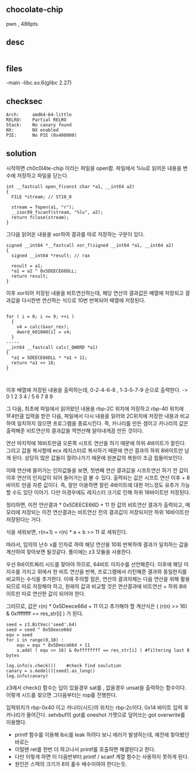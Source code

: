 chocolate-chip 
---------------
pwn , 486pts

desc 
---------------
```
```

files 
---------------
-main -libc.so.6(glibc 2.27)


checksec 
---------------
    Arch:     amd64-64-little
    RELRO:    Partial RELRO
    Stack:    No canary found
    NX:       NX enabled
    PIE:      No PIE (0x400000)

solution 
---------------

시작하면 ch0c0l4te-chip 이라는 파일을 open함. 
파일에서 %lu로 읽어온 내용을 변수에 저장하고 파일을 닫는다.


```
int __fastcall open_f(const char *a1, __int64 a2)
{
  FILE *stream; // ST18_8

  stream = fopen(a1, "r");
  __isoc99_fscanf(stream, "%lu", a2);
  return fclose(stream);
}
```

그다음 읽어온 내용을 xor하여 결과를 따로 저장하는 구문이 있다.

```
signed __int64 *__fastcall xor_f(signed __int64 *a1, __int64 a2)
{
  signed __int64 *result; // rax

  result = a1;
  *a1 = a2 ^ 0x5DEECE66DLL;
  return result;
}
```

이후 xor되어 저장된 내용을 비트연산하는데, 해당 연산의 결과값은 배열에 저장되고
결과값을 다시한번 연산하는 식으로 10번 반복되어 배열에 저장된다. 


```

for ( i = 0; i <= 9; ++i )
  {
    v4 = calc(&xor_res);
    dword_6010A0[i] = v4;
  }
-----
__int64 __fastcall calc(_QWORD *a1)
{
  *a1 = 5DEECE66DLL * *a1 + 11;
  return *a1 >> 16;
}

  
```

이후 배열에 저장된 내용을 출력하는데, 
0-2-4-6-8 , 1-3-5-7-9 순으로 출력한다. 
-> 0 1 2 3 4  / 5 6 7 8 9 

그 다음, 최초에 파일에서 읽어왔던 내용을 rbp-2C 위치에 저장하고 
rbp-40 위치에 1F4만큼 입력을 받은 다음, 파일에서 다시 내용을 읽어와 2C위치에 저장한 내용과 비교하여
일치하지 않으면 프로그램을 종료시킨다. 즉, 카나리를 만든 셈이고 
카나리의 값은 출력해준 비트연산의 결과값을 역연산해 알아내게끔 만든 것이다. 

연산 마지막에 16비트만큼 오른쪽 시프트 연산을 하기 때문에 하위 4바이트가 잘린다. 
그리고 값을 복사할때 ecx 레지스터로 복사하기 때문에 연산 결과의 하위 8바이트만 남게 된다.
상당히 많은 값들이 잘려나가기 때문에 원본값의 복원이 조금 힘들어보인다. 

이때 연산에 들어가는 인자값들을 보면, 첫번째 연산 결과값을 시프트연산 하기 전 값이
이후 연산의 인자값이 되어 들어가는걸 볼 수 있다. 
출력되는 값은 시프트 연산 이후 + 8바이트 만큼 자른 값이다. 
즉, 잘만 이용하면 잘린 4바이트에 대한 어느정도 유추가 가능할 수도 있단 이야기. 
다만 이경우에도 레지스터 크기로 인해 하위 16바이트만 저장된다. 

정리하면, 이전 연산결과 * 0x5DEECE66D + 11 한 값의 비트연산 결과가 출력되고,
메모리에 저장되는 이전 연산결과는 비트연산 전의 결과값이 저장되지만 하위 16바이트만 저장된다는 거다. 

식을 세워보면, r(n+1) = r(n) * a + b >> 11 로 세워진다. 

따라서, 임의의 난수 x를 인자로 하여 해당 연산을 10회 반복하여 결과가 일치하는 값을 계산하여 찾아보면 될것같다. 
풀이에는  z3 모듈을 사용한다. 

우선 8바이트짜리 시드를 찾아야 하므로, 64비트 미지수를 선언해준다. 
이후에 해당 미지수를 가지고 위에서 한 비트 연산을 반복,
프로그램에서 리턴해준 결과와 동일한지를 비교하는 수식을 추가한다.
이때 주의할 점은, 연산의 결과자체는 다음 연산을 위해 활용되므로 따로 저장해야 하고,
원래의 값과 비교할 것은 연산결과에 비트연산 + 하위 8바이트만 따로 연산한 값이 되어야 한다.

그러므로, 값은 r(n) * 0x5Deece66d + 11 이고
추가해야 할 계산식은 ( (r(n) >> 16) & 0xffffffff == res_str[i] ) 가 된다. 

```
seed = z3.BitVec('seed',64)
seed = seed ^ 0x5Deece66d
equ = seed
for i in range(0,10) : 
    equ = equ * 0x5Deece66d + 11
    s.add( ( equ >> 16) & 0xffffffff == res_str[i] ) #filtering last 8 bytes
    
log.info(s.check())    #check find soulution
canary = s.model()[seed].as_long() 
log.info(canary)
```
z3에서 check() 함수는 답이 있을경우 sat를 , 없을경우 unsat을 출력하는 함수이다. 
이렇게 시드를 찾으면 그다음부터는 rop를 진행한다. 

입력위치가 rbp-0x40 이고 카나리(시드)의 위치는 rbp-2c이다. 0x14 바이트 입력 후 카나리가 들어간다.
setvbuf의 got를 oneshot 가젯으로 덮어쓰는 got overwrite를 이용했다.

* printf 함수를 이용해 lbic를 leak 하려다 보니 에러가 발생하는데, 예전에 찾아봤던 바로는
* 이럴땐 ret를 한번 더 하고나서 printf를 호출하면 해결된다고 한다. 
* 다만 이렇게 하면 이 다음번부터 printf / scanf 계열 함수는 사용하지 못하게 된다.
* 원인은 스택의 크기가 8의 홀수 배수이여야 한다는듯. 

